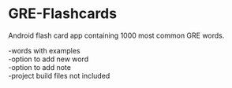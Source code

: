 # GRE-Flashcards
Android flash card app containing 1000 most common GRE words.

-words with examples  
-option to add new word  
-option to add note  
-project build files not included  

